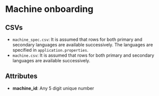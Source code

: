 # Machine onboarding

## CSVs

* `machine_spec.csv`:  It is assumed that rows for both primary and secondary languages are available successively. The languages are specified in `application.properties`.
* `machine.csv`:  It is assumed that rows for both primary and secondary languages are available successively.

## Attributes

* **machine_id**: Any 5 digit unique number
